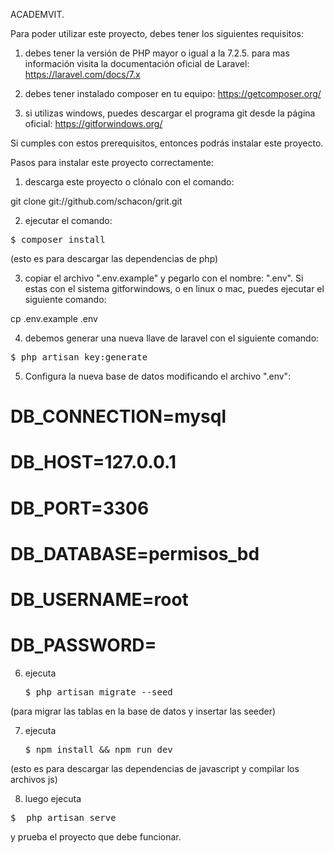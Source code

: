 ACADEMVIT. 

Para poder utilizar este proyecto, debes tener los siguientes requisitos:

1) debes tener la versión de PHP mayor o igual a la 7.2.5. 
para mas información visita la documentación oficial de Laravel: https://laravel.com/docs/7.x

2) debes tener instalado composer en tu equipo: https://getcomposer.org/

3) si utilizas windows, puedes descargar el programa git desde la página oficial: https://gitforwindows.org/

Si cumples con estos prerequisitos, entonces podrás instalar este proyecto.

Pasos para instalar este proyecto correctamente:

1) descarga este proyecto o clónalo con el comando: 

git clone git://github.com/schacon/grit.git

2) ejecutar el comando: 

<pre>$ composer install </pre>

(esto es para descargar las dependencias de php)

3) copiar el archivo ".env.example" y pegarlo con el nombre: ".env". Si estas con el sistema gitforwindows, o en linux o mac, puedes ejecutar el siguiente comando: 

cp .env.example .env

4) debemos generar una nueva llave de laravel con el siguiente comando:

<pre>$ php artisan key:generate</pre>

5) Configura la nueva base de datos modificando el archivo ".env":

# DB_CONNECTION=mysql
# DB_HOST=127.0.0.1
# DB_PORT=3306
# DB_DATABASE=permisos_bd
# DB_USERNAME=root
# DB_PASSWORD=

6) ejecuta <pre>$ php artisan migrate --seed</pre>

(para migrar las tablas en la base de datos y insertar las seeder)

7) ejecuta <pre>$ npm install && npm run dev</pre>

(esto es para descargar las dependencias de javascript y compilar los archivos js)

8) luego ejecuta 

<pre>$  php artisan serve </pre>

y prueba el proyecto que debe funcionar.
